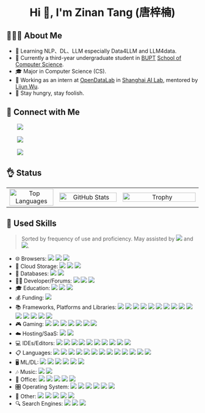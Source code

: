 <h1 align="center">Hi 👋, I'm Zinan Tang (唐梓楠) </h1>

## 👨🏻‍💻 About Me

- 🤔 Learning NLP、DL、LLM especially Data4LLM and LLM4data.
- 🏫 Currently a third-year undergraduate student in [BUPT](https://www.bupt.edu.cn/) [School of Computer Science](https://scs.bupt.edu.cn/).
- 🎓 Major in Computer Science (CS).
- 🌱 Working as an intern at [OpenDataLab](https://opendatalab.github.io) in [Shanghai AI Lab](https://www.shlab.org.cn/), mentored by [Lijun Wu](https://apeterswu.github.io).
- 🔭 Stay hungry, stay foolish.

## 🤝 Connect with Me

<span align="left">
  <p>&nbsp;&nbsp;&nbsp;&nbsp;&nbsp;&nbsp;
    <a href="mailto:tangzinan@bupt.edu.cn" target=_blank">
      <img src="https://img.shields.io/badge/email-white?style=social&logo=gmail&label=tangzinan@bupt.edu.cn">
    </a>
  </p>
  <p>&nbsp;&nbsp;&nbsp;&nbsp;&nbsp;&nbsp; 
    <a href="https://github.com/Word2VecT" target="_blank">
      <img src="https://img.shields.io/badge/github-white?style=social&logo=github&label=Word2VecT">
    </a>
  </p>
  <p>&nbsp;&nbsp;&nbsp;&nbsp;&nbsp;&nbsp;
    <a href="https://zinantang.works" target="_blank">
      <img src="https://img.shields.io/badge/Personal-Blog-blue?style=social&logo=homepage">
    </a>
  </p>
</span>

## 👌 Status

<table align="center" width="100%">
  <tr>
    <td align="center" valign="middle" width="26%">
      <a href="https://github.com/anuraghazra/convoychat">
        <img src="https://github-readme-stats.vercel.app/api/top-langs/?username=Word2VecT&layout=compact&langs_count=6" alt="Top Languages" style="width: 100%; height: 100%; object-fit: contain;"/>
      </a>
    </td>
    <td align="center" valign="middle" width="33%">
      <a href="https://github.com/anuraghazra/github-readme-stats">
        <img src="https://github-readme-stats.vercel.app/api?username=Word2VecT&show_icons=true&count_private=true" alt="GitHub Stats" style="width: 100%; height: 100%; object-fit: contain;"/>
      </a>
    </td>
    <td align="center" valign="middle" width="41%">
      <a href="https://github.com/Word2VecT">
        <img src="https://github-profile-trophy.vercel.app/?username=Word2VecT&theme=onedark&title=MultiLanguage,Joined2020,Commits,Experience&row=1&column=3" alt="Trophy" style="width: 100%; height: 100%; object-fit: contain;"/>
      </a>
    </td>
  </tr>
</table>

## 📏 Used Skills

> Sorted by frequency of use and proficiency. May assisted by  <img src="https://img.shields.io/badge/chatGPT-74aa9c?style=flat-square&logo=openai&logoColor=white" style="display: inline-block;" /> and <img src="https://img.shields.io/badge/google%20gemini-8E75B2?style=flat-square&logo=google%20gemini&logoColor=white" style="display: inline-block;" />.

- 🌐 Browsers: <img src="https://img.shields.io/badge/Arc-000000?style=flat-square&logo=arc&logoColor=white" style="display: inline-block;" /> <img src="https://img.shields.io/badge/Safari-000000?style=flat-square&logo=Safari&logoColor=white" style="display: inline-block;" /> <img src="https://img.shields.io/badge/Google%20Chrome-4285F4?style=flat-square&logo=GoogleChrome&logoColor=white" style="display: inline-block;" /> 
- 📂 Cloud Storage: <img src="https://img.shields.io/badge/Dropbox-%233B4D98.svg?style=flat-square&logo=Dropbox&logoColor=white" style="display: inline-block;" /> <img src="https://img.shields.io/badge/Google%20Drive-4285F4?style=flat-square&logo=googledrive&logoColor=white" style="display: inline-block;" /> <img src="https://img.shields.io/badge/OneDrive-0078D4.svg?style=flat-square&logo=microsoftonedrive&logoColor=white" style="display: inline-block;" />
  <div style="text-align: left;">
- 💾 Databases: <img src="https://img.shields.io/badge/MongoDB-%234ea94b.svg?style=flat-square&logo=mongodb&logoColor=white" style="display: inline-block;" /> <img src="https://img.shields.io/badge/postgres-%23316192.svg?style=flat-square&logo=postgresql&logoColor=white" style="display: inline-block;" />
- 🧑‍💻 Developer/Forums: <img src="https://img.shields.io/badge/LeetCode-000000?style=flat-square&logo=LeetCode&logoColor=#d16c06" style="display: inline-block;" /> <img src="https://img.shields.io/badge/Codeforces-445f9d?style=flat-square&logo=Codeforces&logoColor=white" style="display: inline-block;" /> <img src="https://img.shields.io/badge/CodeChef-%23964B00.svg?style=flat-square&logo=CodeChef&logoColor=white" style="display: inline-block;" />
- 🎓 Education: <img src="https://img.shields.io/badge/Google%20Scholar-4285F4?style=flat-square&logo=google-scholar&logoColor=white" style="display: inline-block;" /> <img src="https://img.shields.io/badge/Coursera-%230056D2.svg?style=flat-square&logo=Coursera&logoColor=white" style="display: inline-block;" /> <img src="https://img.shields.io/badge/Duolingo-%234DC730.svg?style=flat-square&logo=Duolingo&logoColor=white" />
- 💰 Funding: <img src="https://img.shields.io/badge/ApplePay-000000.svg?style=flat-square&logo=Apple-Pay&logoColor=white" style="display: inline-block;" />
- 📚 Frameworks, Platforms and Libraries: <img src="https://img.shields.io/badge/Anaconda-%2344A833.svg?style=flat-square&logo=anaconda&logoColor=white" style="display: inline-block;" /> <img src="https://img.shields.io/badge/scrapy-%2360a839.svg?style=flat-square&logo=scrapy&logoColor=d1d2d3" style="display: inline-block;" /> <img src="https://img.shields.io/badge/Qt-%23217346.svg?style=flat-square&logo=Qt&logoColor=white" style="display: inline-block;" /> <img src="https://img.shields.io/badge/FastAPI-005571?style=flat-square&logo=fastapi" style="display: inline-block;" /> <img src="https://img.shields.io/badge/flask-%23000.svg?style=flat-square&logo=flask&logoColor=white" style="display: inline-block;" /> <img src="https://img.shields.io/badge/cuda-000000.svg?style=flat-square&logo=nVIDIA&logoColor=green" style="display: inline-block;" /> <img src="https://img.shields.io/badge/vuejs-%2335495e.svg?style=flat-square&logo=vuedotjs&logoColor=%234FC08D" style="display: inline-block;" /> <img src="https://img.shields.io/badge/Vuetify-1867C0?style=flat-square&logo=vuetify&logoColor=AEDDFF" style="display: inline-block;" /> <img src="https://img.shields.io/badge/pytest-%23ffffff.svg?style=flat-square&logo=pytest&logoColor=2f9fe3" style="display: inline-block;" /> <img src="https://img.shields.io/badge/Nuxt-002E3B?style=flat-square&logo=nuxtdotjs&logoColor=#00DC82" style="display: inline-block;" /> <img src="https://img.shields.io/badge/Bun-%23000000.svg?style=flat-square&logo=bun&logoColor=white" style="display: inline-block;" /> <img src="https://img.shields.io/badge/pnpm-%234a4a4a.svg?style=flat-square&logo=pnpm&logoColor=f69220" style="display: inline-block;" /> <img src=" https://img.shields.io/badge/yarn-%232C8EBB.svg?style=flat-square&logo=yarn&logoColor=white" style="display: inline-block;" /> <img src="https://img.shields.io/badge/WordPress-%23117AC9.svg?style=flat-square&logo=WordPress&logoColor=white" style="display: inline-block;" /> <img src="https://img.shields.io/badge/chart.js-F5788D.svg?style=flat-square&logo=chart.js&logoColor=white" style="display: inline-block;" />
- 🎮 Gaming: <img src="https://img.shields.io/badge/nVIDIA-%2376B900.svg?style=flat-square&logo=nVIDIA&logoColor=white" style="display: inline-block;" /> <img src="https://img.shields.io/badge/battle.net-%2300AEFF.svg?style=flat-square&logo=battle.net&logoColor=white" style="display: inline-block;" /> <img src="https://img.shields.io/badge/riotgames-D32936.svg?style=flat-square&logo=riotgames&logoColor=white" style="display: inline-block;" /> <img src="https://img.shields.io/badge/steam-%23000000.svg?style=flat-square&logo=steam&logoColor=white" style="display: inline-block;" /> <img src="https://img.shields.io/badge/AMD-%23000000.svg?style=flat-square&logo=amd&logoColor=white" style="display: inline-block;" /> <img src="https://img.shields.io/badge/intel-%230068B5%20.svg?style=flat-square&logo=intel&logoColor=white" style="display: inline-block;" /> <img src="https://img.shields.io/badge/epicgames-%23313131.svg?style=flat-square&logo=epicgames&logoColor=white" style="display: inline-block;" />
- ☁️ Hosting/SaaS: <img src="https://img.shields.io/badge/github%20pages-121013?style=flat-square&logo=github&logoColor=white" style="display: inline-block;" /> <img src="https://img.shields.io/badge/AlibabaCloud-%23FF6701.svg?style=flat-square&logo=alibabacloud&logoColor=white" style="display: inline-block;" />
- 💻 IDEs/Editors: <img src="https://img.shields.io/badge/zedindustries-084CCF.svg?style=flat-square&logo=zedindustries&logoColor=white" style="display: inline-block;" /> <img src="https://img.shields.io/badge/Obsidian-%23483699.svg?style=flat-square&logo=obsidian&logoColor=white" style="display: inline-block;" /> <img src="https://img.shields.io/badge/Visual%20Studio%20Code-0078d7.svg?style=flat-square&logo=visual-studio-code&logoColor=white" style="display: inline-block;" /> <img src="https://img.shields.io/badge/pycharm-143?style=flat-square&logo=pycharm&logoColor=black&color=black&labelColor=green" style="display: inline-block;" /> <img src="https://img.shields.io/badge/NeoVim-%2357A143.svg?&style=flat-square&logo=neovim&logoColor=white" style="display: inline-block;" /> <img src="https://img.shields.io/badge/VIM-%2311AB00.svg?style=flat-square&logo=vim&logoColor=white" style="display: inline-block;" /> <img src="https://img.shields.io/badge/CLion-black?style=flat-square&logo=clion&logoColor=white" style="display: inline-block;" /> <img src="https://img.shields.io/badge/jupyter-%23FA0F00.svg?style=flat-square&logo=jupyter&logoColor=white" style="display: inline-block;" /> <img src="https://img.shields.io/badge/Visual%20Studio-5C2D91.svg?style=flat-square&logo=visual-studio&logoColor=white" style="display: inline-block;" /> <img src="https://img.shields.io/badge/IntelliJIDEA-000000.svg?style=flat-square&logo=intellij-idea&logoColor=white" style="display: inline-block;" />
- 📋 Languages: <img src="https://img.shields.io/badge/c-%2300599C.svg?style=flat-square&logo=c&logoColor=white" style="display: inline-block;" /> <img src="https://img.shields.io/badge/latex-%23008080.svg?style=flat-square&logo=latex&logoColor=white" style="display: inline-block;" />  <img src="https://img.shields.io/badge/python-3670A0?style=flat-square&logo=python&logoColor=ffdd54" style="display: inline-block;" /> <img src="https://img.shields.io/badge/c++-%2300599C.svg?style=flat-square&logo=c%2B%2B&logoColor=white" style="display: inline-block;" /> <img src="https://img.shields.io/badge/markdown-%23000000.svg?style=flat-square&logo=markdown&logoColor=white" style="display: inline-block;" /> <img src="https://img.shields.io/badge/yaml-%23ffffff.svg?style=flat-square&logo=yaml&logoColor=151515" style="display: inline-block;" /> <img src="https://img.shields.io/badge/bash_script-%23121011.svg?style=flat-square&logo=gnu-bash&logoColor=white" style="display: inline-block;" /> <img src="https://img.shields.io/badge/Windows%20Terminal-%234D4D4D.svg?style=flat-square&logo=windows-terminal&logoColor=white" style="display: inline-block;" /> <img src="https://img.shields.io/badge/PowerShell-%235391FE.svg?style=flat-square&logo=powershell&logoColor=white" style="display: inline-block;" />  <img src="https://img.shields.io/badge/html5-%23E34F26.svg?style=flat-square&logo=html5&logoColor=white" style="display: inline-block;" /> <img src="https://img.shields.io/badge/css3-%231572B6.svg?style=flat-square&logo=css3&logoColor=white" style="display: inline-block;" /> <img src="https://img.shields.io/badge/javascript-%23323330.svg?style=flat-square&logo=javascript&logoColor=%23F7DF1E" style="display: inline-block;" /> <img src="https://img.shields.io/badge/java-%23ED8B00.svg?style=flat-square&logo=openjdk&logoColor=white" style="display: inline-block;" />
- 🖥️ ML/DL: <img src="https://img.shields.io/badge/PyTorch-%23EE4C2C.svg?style=flat-square&logo=PyTorch&logoColor=white" style="display: inline-block;" /> <img src="https://img.shields.io/badge/Plotly-%233F4F75.svg?style=flat-square&logo=plotly&logoColor=white" style="display: inline-block;" /> <img src="https://img.shields.io/badge/Matplotlib-%23ffffff.svg?style=flat-square&logo=Matplotlib&logoColor=black" style="display: inline-block;" /> <img src="https://img.shields.io/badge/numpy-%23013243.svg?style=flat-square&logo=numpy&logoColor=white" style="display: inline-block;" /> <img src="https://img.shields.io/badge/pandas-%23150458.svg?style=flat-square&logo=pandas&logoColor=white" style="display: inline-block;" /> <img src="https://img.shields.io/badge/scikit--learn-%23F7931E.svg?style=flat-square&logo=scikit-learn&logoColor=white" style="display: inline-block;" />
- 🎶 Music: <img src="https://img.shields.io/badge/Apple_Music-9933CC?style=flat-square&logo=apple-music&logoColor=white" style="display: inline-block;" /> <img src="https://img.shields.io/badge/Spotify-1ED760?style=flat-square&logo=spotify&logoColor=white" style="display: inline-block;" />
- 🏢 Office: <img src="https://img.shields.io/badge/Microsoft_Word-2B579A?style=flat-square&logo=microsoft-word&logoColor=white" style="display: inline-block;" /> <img src="https://img.shields.io/badge/Microsoft_PowerPoint-B7472A?style=flat-square&logo=microsoft-powerpoint&logoColor=white" style="display: inline-block;" /> <img src="https://img.shields.io/badge/Microsoft_Visio-3955A3?style=flat-square&logo=microsoft-visio&logoColor=white" style="display: inline-block;" /> <img src="https://img.shields.io/badge/Microsoft_Excel-217346?style=flat-square&logo=microsoft-excel&logoColor=white" style="display: inline-block;" /> <img src="https://img.shields.io/badge/LibreOffice-%2318A303?style=flat-square&logo=LibreOffice&logoColor=white" style="display: inline-block;" />
- 🎛️ Operating System: <img src="https://img.shields.io/badge/mac%20os-000000?style=flat-square&logo=macos&logoColor=F0F0F0" style="display: inline-block;" /> <img src="https://img.shields.io/badge/iOS-000000?style=flat-square&logo=ios&logoColor=white" style="display: inline-block;" /> <img src="https://img.shields.io/badge/Ubuntu-E95420?style=flat-square&logo=ubuntu&logoColor=white" style="display: inline-block;" /> <img src="https://img.shields.io/badge/Android-3DDC84?style=flat-square&logo=android&logoColor=white" style="display: inline-block;" /> <img src="https://img.shields.io/badge/Windows%2011-%230079d5.svg?style=flat-square&logo=Windows%2011&logoColor=white" style="display: inline-block;" /> <img src="https://img.shields.io/badge/Windows%20xp-003399?style=flat-square&logo=windowsxp&logoColor=white" style="display: inline-block;" />
- 🥅 Other: <img src="https://img.shields.io/badge/CMake-%23008FBA.svg?style=flat-square&logo=cmake&logoColor=white" style="display: inline-block;" /> <img src="https://img.shields.io/badge/docker-%230db7ed.svg?style=flat-square&logo=docker&logoColor=white" style="display: inline-block;" /> <img src="https://shields.io/badge/FFmpeg-%23171717.svg?logo=ffmpeg&style=flat-square&labelColor=171717&logoColor=5cb85c" style="display: inline-block;" /> <img src="https://img.shields.io/badge/ESLint-4B3263?style=flat-square&logo=eslint&logoColor=white" style="display: inline-block;" /> <img src="https://img.shields.io/badge/ESLint-4B3263?style=flat-square&logo=eslint&logoColor=white" style="display: inline-block;" />
- 🔍 Search Engines: <img src="https://img.shields.io/badge/google-4285F4?style=flat-square&logo=google&logoColor=white" style="display: inline-block;" /> <img src="https://img.shields.io/badge/Microsoft%20Bing-258FFA?style=flat-square&logo=Microsoft%20Bing&logoColor=white" style="display: inline-block;" /> <img src="https://img.shields.io/badge/Baidu-2932E1?style=flat-square&logo=Baidu&logoColor=white" style="display: inline-block;" />
